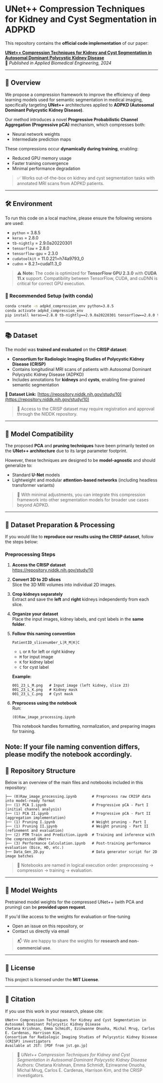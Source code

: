 # UNet++ Compression Techniques for Kidney and Cyst Segmentation in ADPKD

This repository contains the **official code implementation** of our paper:

**[UNet++ Compression Techniques for Kidney and Cyst Segmentation in Autosomal Dominant Polycystic Kidney Disease](https://abe-journal.org/issues/2024/03/22/841)**  
📄 *Published in Applied Biomedical Engineering, 2024*

---

## 📌 Overview

We propose a compression framework to improve the efficiency of deep learning models used for semantic segmentation in medical imaging, specifically targeting **UNet++** architectures applied to **ADPKD (Autosomal Dominant Polycystic Kidney Disease)**.

Our method introduces a novel **Progressive Probabilistic Channel Aggregation (Progressive pCA)** mechanism, which compresses both:
- Neural network weights
- Intermediate prediction maps

These compressions occur **dynamically during training**, enabling:
- Reduced GPU memory usage
- Faster training convergence
- Minimal performance degradation

> ✅ Works out-of-the-box on kidney and cyst segmentation tasks with annotated MRI scans from ADPKD patients.

---

## 🛠️ Environment

To run this code on a local machine, please ensure the following versions are used:

- `python` = 3.8.5  
- `keras` = 2.8.0  
- `tb-nightly` = 2.9.0a20220301  
- `tensorflow` = 2.8.0  
- `tensorflow-gpu` = 2.3.0  
- `cudatoolkit` = 11.0.221=h74a9793_0  
- `cudnn` = 8.2.1=cuda11.3_0  

> ⚠️ **Note:** The code is optimized for **TensorFlow GPU 2.3.0** with **CUDA 11.x** support. Compatibility between TensorFlow, CUDA, and cuDNN is critical for correct GPU execution.

### 🔧 Recommended Setup (with conda)

```bash
conda create -n adpkd_compression_env python=3.8.5
conda activate adpkd_compression_env
pip install keras==2.8.0 tb-nightly==2.9.0a20220301 tensorflow==2.8.0 tensorflow-gpu==2.3.0
```
---

## 📚 Dataset

The model was **trained and evaluated** on the **CRISP dataset**:

- **Consortium for Radiologic Imaging Studies of Polycystic Kidney Disease (CRISP)**  
- Contains longitudinal MRI scans of patients with Autosomal Dominant Polycystic Kidney Disease (ADPKD)
- Includes annotations for **kidneys** and **cysts**, enabling fine-grained semantic segmentation

🔗 **Dataset Link:** [https://repository.niddk.nih.gov/study/10](https://repository.niddk.nih.gov/study/10)

> 📌 Access to the CRISP dataset may require registration and approval through the NIDDK repository.

---

## 🧠 Model Compatibility

The proposed **PCA** and **pruning techniques** have been primarily tested on the **UNet++ architecture** due to its large parameter footprint.

However, these techniques are designed to be **model-agnostic** and should generalize to:

- Standard **U-Net** models
- Lightweight and modular **attention-based networks** (including headless transformer variants)

> 🧪 With minimal adjustments, you can integrate this compression framework into other segmentation models for broader use cases beyond ADPKD.

---

## 🧾 Dataset Preparation & Processing

If you would like to **reproduce our results using the CRISP dataset**, follow the steps below:

### Preprocessing Steps

1. **Access the CRISP dataset**  
   https://repository.niddk.nih.gov/study/10

2. **Convert 3D to 2D slices**  
   Slice the 3D MRI volumes into individual 2D images.

3. **Crop kidneys separately**  
   Extract and save the **left** and **right** kidneys independently from each slice.

4. **Organize your dataset**  
   Place the input images, kidney labels, and cyst labels in the **same folder**.

5. **Follow this naming convention**  
   ```
   PatientID_slicenumber_L|R_M|K|C
   ```
   - `L` or `R` for left or right kidney  
   - `M` for input image  
   - `K` for kidney label  
   - `C` for cyst label  

   **Example:**
   ```
   001_23_L_M.png   # Input image (left kidney, slice 23)
   001_23_L_K.png   # Kidney mask
   001_23_L_C.png   # Cyst mask
   ```

6. **Preprocess using the notebook**  
   Run:
   ```
   (0)Raw_image_processing.ipynb
   ```
   This notebook handles formatting, normalization, and preparing images for training.

**Note:** If your file naming convention differs, please modify the notebook accordingly.
---

## 📁 Repository Structure

Below is an overview of the main files and notebooks included in this repository:

```
├── (0)Raw_image_processing.ipynb       # Preprocess raw CRISP data into model-ready format
├── (1) PCA I.ipynb                     # Progressive pCA - Part I (initial channel analysis)
├── (1) PCA II.ipynb                    # Progressive pCA - Part II (aggregation implementation)
├── (1) Pruning I.ipynb                 # Weight pruning - Part I
├── (1) Pruning II.ipynb                # Weight pruning - Part II (refinement and evaluation)
├── (2) PTM Train and Prediction.ipynb  # Training and inference with the compressed UNet++
├── (3) Performance Calculation.ipynb   # Post-training performance evaluation (Dice, HD, etc.)
├── Data_Gen_2D.py                      # Data generator script for 2D image batches
```
> 📌 Notebooks are named in logical execution order: preprocessing → compression → training → evaluation.

---

## 🧠 Model Weights

Pretrained model weights for the compressed UNet++ (with PCA and pruning) can be **provided upon request**.

If you'd like access to the weights for evaluation or fine-tuning
- Open an issue on this repository, or  
- Contact us directly via email

> 📬 We are happy to share the weights for **research and non-commercial use**.

---

## 📄 License

This project is licensed under the **MIT License**.

---

## 📝 Citation

If you use this work in your research, please cite:

```
UNet++ Compression Techniques for Kidney and Cyst Segmentation in Autosomal Dominant Polycystic Kidney Disease  
Chetana Krishnan, Emma Schmidt, Ezinwanne Onuoha, Michal Mrug, Carlos E. Cardenas, Harrison Kim,  
Consortium for Radiologic Imaging Studies of Polycystic Kidney Disease (CRISP) investigators  
Available at JST: [PDF from jst.go.jp]
```

> 📄 *UNet++ Compression Techniques for Kidney and Cyst Segmentation in Autosomal Dominant Polycystic Kidney Disease*  
> Authors: Chetana Krishnan, Emma Schmidt, Ezinwanne Onuoha, Michal Mrug, Carlos E. Cardenas, Harrison Kim, and the CRISP investigators.
